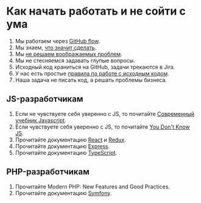 # Как начать работать и не сойти с ума

1. Мы работаем через [GitHub flow](https://guides.github.com/introduction/flow/).
2. Мы знаем, [что значит сделать](https://ksoftware.livejournal.com/202173.html).
3. Мы [не решаем воображаемых проблем](https://medium.com/breadhead-stories/%D0%BD%D0%B5-%D1%80%D0%B5%D1%88%D0%B0%D0%B9%D1%82%D0%B5-%D0%B2%D0%BE%D0%BE%D0%B1%D1%80%D0%B0%D0%B6%D0%B0%D0%B5%D0%BC%D1%8B%D0%B5-%D0%BF%D1%80%D0%BE%D0%B1%D0%BB%D0%B5%D0%BC%D1%8B-6aa5bba92e2).
4. Мы не стесняемся задавать глупые вопросы.
5. Исходный код храниться на GitHub, задачи трекаются в Jira.
6. У нас есть простые [правила по работе с исходным кодом](/code).
7. Наша задача не писать код, а решать проблемы бизнеса.

## JS-разработчикам
1. Если не чувствуете себя уверенно с JS, то почитайте [Современный учебник Javascript](https://learn.javascript.ru/).
2. Если чувствуете себя уверенно с JS, то почитайте [You Don't Know JS](https://github.com/getify/You-Dont-Know-JS]).
3. Прочитайте документацию [React](https://reactjs.org/) и [Redux](https://redux.js.org/).
4. Прочитайте документацию [Express](http://expressjs.com/).
5. Прочитайте документацию [TypeScript](https://www.typescriptlang.org/docs/home.html).

## PHP-разработчикам
1. Прочитайте Modern PHP: New Features and Good Practices.
2. Прочитайте документацию [Symfony](https://symfony.com/doc/current).
